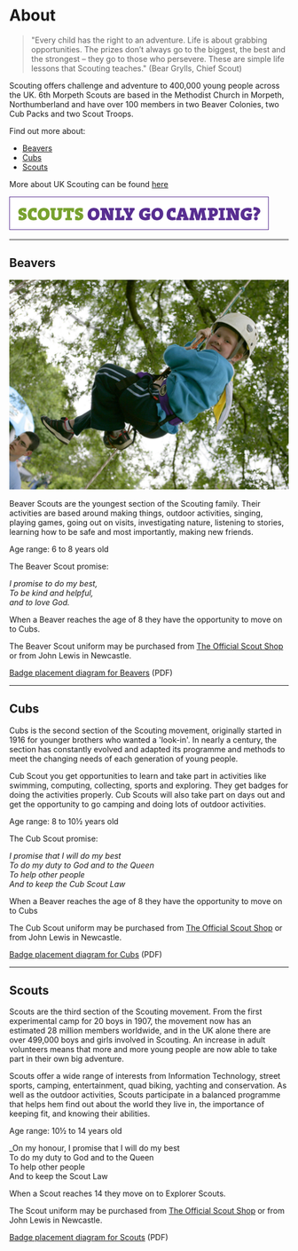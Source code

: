 # About

> "Every child has the right to an adventure. Life is about grabbing opportunities. The prizes don’t always go to the biggest, the best and the strongest – they go to those who persevere. These are simple life lessons that Scouting teaches." (Bear Grylls, Chief Scout)

Scouting offers challenge and adventure to 400,000 young people across the UK. 6th Morpeth Scouts are based in the Methodist Church in Morpeth, Northumberland and have over 100 members in two Beaver Colonies, two Cub Packs and two Scout Troops.

Find out more about: 

* [Beavers](#beavers)
* [Cubs](#cubs)
* [Scouts](#scouts)

More about UK Scouting can be found [here](http://scouts.org.uk)

![Scouts banner image](images/banner.gif)

-----

## <a name="beavers">Beavers</a>

![Beavers](images/beavers.jpg)

Beaver Scouts are the youngest section of the Scouting family. Their activities are based around making things, outdoor activities, singing, playing games, going out on visits, investigating nature, listening to stories, learning how to be safe and most importantly, making new friends.

Age range: 6 to 8 years old

The Beaver Scout promise:

_I promise to do my best,<br>
To be kind and helpful,<br>
and to love God._

When a Beaver reaches the age of 8 they have the opportunity to move on to Cubs.

The Beaver Scout uniform may be purchased from [The Official Scout Shop](http://shop.scouts.org.uk/s-2-beavers.aspx?SectionFilterID=2&sectioncategories=true) or from John Lewis in Newcastle.

[Badge placement diagram for Beavers](media/BeaversUniformDiagram.pdf) (PDF)

-----

## <a name="cubs">Cubs</a>

Cubs is the second section of the Scouting movement, originally started in 1916 for younger brothers who wanted a 'look-in'. In nearly a century, the section has constantly evolved and adapted its programme and methods to meet the changing needs of each generation of young people.

Cub Scout you get opportunities to learn and take part in activities like swimming, computing, collecting, sports and exploring. They get badges for doing the activities properly. Cub Scouts will also take part on days out and get the opportunity to go camping and doing lots of outdoor activities.

Age range: 8 to 10½ years old

The Cub Scout promise:

_I promise that I will do my best<br>
To do my duty to God and to the Queen<br>
To help other people<br>
And to keep the Cub Scout Law_

When a Beaver reaches the age of 8 they have the opportunity to move on to Cubs

The Cub Scout uniform may be purchased from [The Official Scout Shop](http://shop.scouts.org.uk/s-3-cubs.aspx?SectionFilterID=3&sectioncategories=true) or from John Lewis in Newcastle.

[Badge placement diagram for Cubs](media/CubsUniformDiagram.pdf) (PDF)

-----

## <a name="scouts">Scouts</a>

Scouts are the third section of the Scouting movement. From the first experimental camp for 20 boys in 1907, the movement now has an estimated 28 million members worldwide, and in the UK alone there are over 499,000 boys and girls involved in Scouting. An increase in adult volunteers means that more and more young people are now able to take part in their own big adventure.

Scouts offer a wide range of interests from Information Technology, street sports, camping, entertainment, quad biking, yachting and conservation. As well as the outdoor activities, Scouts participate in a balanced programme that helps hem find out about the world they live in, the importance of keeping fit, and knowing their abilities.

Age range: 10½ to 14 years old

_On my honour, I promise that I will do my best<br>
To do my duty to God and to the Queen<br>
To help other people<br>
And to keep the Scout Law

When a Scout reaches 14 they move on to Explorer Scouts.

The Scout uniform may be purchased from [The Official Scout Shop](http://shop.scouts.org.uk/s-8-scouts.aspx?SectionFilterID=8&sectioncategories=true) or from John Lewis in Newcastle.

[Badge placement diagram for Scouts](media/ScoutsUniformDiagram.pdf) (PDF)
